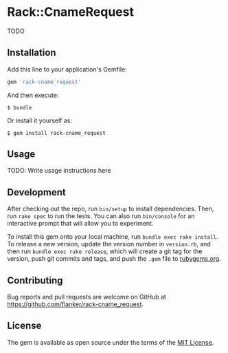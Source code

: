 # Rack::CnameRequest

TODO

## Installation

Add this line to your application's Gemfile:

```ruby
gem 'rack-cname_request'
```

And then execute:

    $ bundle

Or install it yourself as:

    $ gem install rack-cname_request

## Usage

TODO: Write usage instructions here

## Development

After checking out the repo, run `bin/setup` to install dependencies. Then, run `rake spec` to run the tests. You can also run `bin/console` for an interactive prompt that will allow you to experiment.

To install this gem onto your local machine, run `bundle exec rake install`. To release a new version, update the version number in `version.rb`, and then run `bundle exec rake release`, which will create a git tag for the version, push git commits and tags, and push the `.gem` file to [rubygems.org](https://rubygems.org).

## Contributing

Bug reports and pull requests are welcome on GitHub at https://github.com/flanker/rack-cname_request.

## License

The gem is available as open source under the terms of the [MIT License](http://opensource.org/licenses/MIT).
